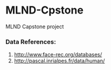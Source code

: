 # MLND-Cpstone
MLND Capstone project







### Data References:
1. http://www.face-rec.org/databases/
2. http://pascal.inrialpes.fr/data/human/
